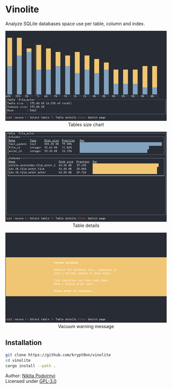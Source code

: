 # Vinolite

Analyze SQLite databases space use per table, column and index.

<p align="center">
    <img src="./pictures/chart.png" />
    Tables size chart
</p>

<p align="center">
    <img src="./pictures/details.png" />
    Table details
</p>

<p align="center">
    <img src="./pictures/vacuum.png" />
    Vacuum warning message
</p>

## Installation

```bash
git clone https://github.com/krypt0nn/vinolite
cd vinolite
cargo install --path .
```

Author: [Nikita Podvirnyi](https://github.com/krypt0nn)\
Licensed under [GPL-3.0](LICENSE)
